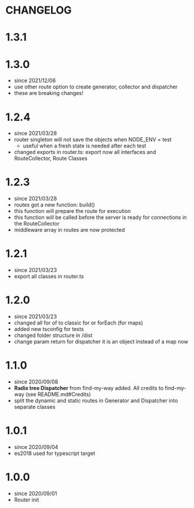 # CHANGELOG

# 1.3.1
# 1.3.0
- since 2021/12/06
- use other route option to create generator, collector and dispatcher
- these are breaking changes!

# 1.2.4
- since 2021/03/28
- router singleton will not save the objects when NODE_ENV = test
  - useful when a fresh state is needed after each test
- changed exports in router.ts: export now all interfaces and RouteCollector, Route Classes

# 1.2.3
- since 2021/03/28
- routes got a new function: build()
- this function will prepare the route for execution
- this function will be called before the server is ready for connections in the RouteCollector
- middleware array in routes are now protected

# 1.2.1
- since 2021/03/23
- export all classes in router.ts

# 1.2.0
- since 2021/03/23
- changed all for of to classic for or forEach (for maps)
- added new tsconfig for tests
- changed folder structure in /dist
- change param return for dispatcher it is an object instead of a map now

# 1.1.0
- since 2020/09/08
- **Radix tree Dispatcher** from find-my-way added. All credits to find-my-way (see README.md#Credits)
- split the dynamic and static routes in Generator and Dispatcher into separate classes

# 1.0.1

- since 2020/09/04
- es2018 used for typescript target

# 1.0.0

- since 2020/09/01
- Router init